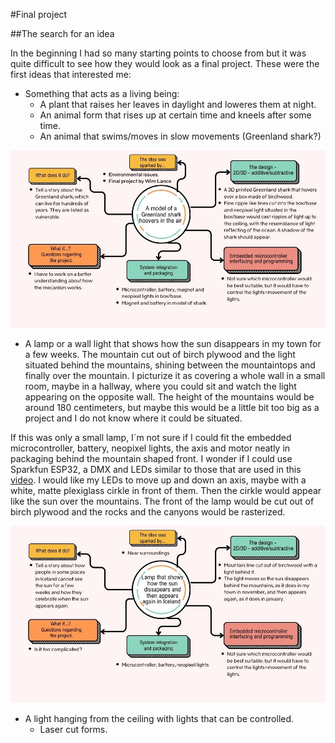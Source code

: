 #Final project

##The search for an idea

In the beginning I had so many starting points to choose from but it was quite difficult to see how they would look as a final project. These were the first ideas that interested me:

* Something that acts as a living being:
    - A plant that raises her leaves in daylight and loweres them at night.
    - An animal form that rises up at certain time and kneels after some time.
    - An animal that swims/moves in slow movements (Greenland shark?)

![GreenlandShark](img/GreenlandShark.jpg)

* A lamp or a wall light that shows how the sun disappears in my town for a few weeks. The mountain cut out of birch plywood and the light situated behind the mountains, shining between the mountaintops and finally over the mountain. I picturize it as covering a whole wall in a small room, maybe in a hallway, where you could sit and watch the light appearing on the opposite wall. The height of the mountains would be around 180 centimeters, but maybe this would be a little bit too big as a project and I do not know where it could be situated.

If this was only a small lamp, I´m not sure if I could fit the embedded microcontroller, battery, neopixel lights, the axis and motor neatly in packaging behind the mountain shaped front. I wonder if I could use Sparkfun ESP32, a DMX and LEDs similar to those that are used in this [video](https://learn.sparkfun.com/tutorials/sparkfun-esp32-dmx-to-led-shield/all). I would like my LEDs to move up and down an axis, maybe with a white, matte plexiglass cirkle in front of them. Then the cirkle would appear like the sun over the mountains. The front of the lamp would be cut out of birch plywood and the rocks and the canyons would be rasterized.

![SunBehindMountains](img/SunBehindMountains_86kb.jpg)




* A light hanging from the ceiling with lights that can be controlled.
    - Laser cut forms.

